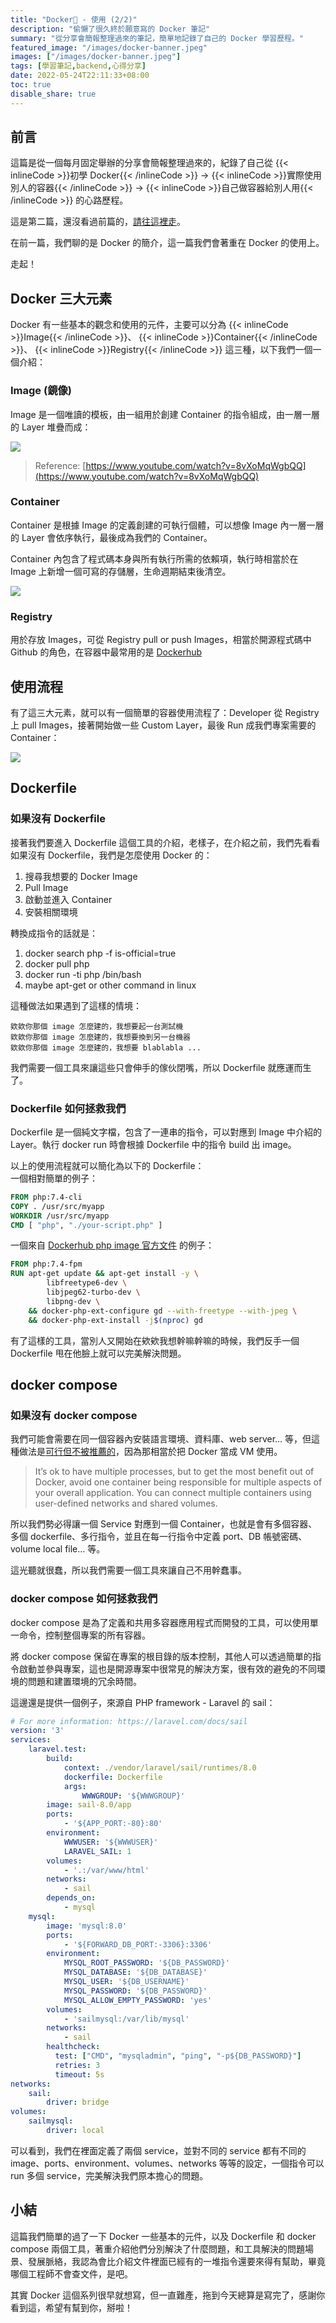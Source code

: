 ```yaml
---
title: "Docker🐳 - 使用 (2/2)"
description: "偷懶了很久終於願意寫的 Docker 筆記"
summary: "從分享會簡報整理過來的筆記，簡單地記錄了自己的 Docker 學習歷程。"
featured_image: "/images/docker-banner.jpeg"
images: ["/images/docker-banner.jpeg"]
tags: [學習筆記,backend,心得分享]
date: 2022-05-24T22:11:33+08:00
toc: true
disable_share: true
---
```


## 前言

這篇是從一個每月固定舉辦的分享會簡報整理過來的，紀錄了自己從 {{< inlineCode >}}初學 Docker{{< /inlineCode >}} -> {{< inlineCode >}}實際使用別人的容器{{< /inlineCode >}} -> {{< inlineCode >}}自己做容器給別人用{{< /inlineCode >}} 的心路歷程。  

這是第二篇，還沒看過前篇的，[請往這裡走](https://szlforgithub.github.io/post/docker_intro)。  

在前一篇，我們聊的是 Docker 的簡介，這一篇我們會著重在 Docker 的使用上。  

走起！  

## Docker 三大元素

Docker 有一些基本的觀念和使用的元件，主要可以分為 {{< inlineCode >}}Image{{< /inlineCode >}}、 {{< inlineCode >}}Container{{< /inlineCode >}}、 {{< inlineCode >}}Registry{{< /inlineCode >}} 這三種，以下我們一個一個介紹：  

### Image (鏡像)

Image 是一個唯讀的模板，由一組用於創建 Container 的指令組成，由一層一層的 Layer 堆疊而成：

![](https://i.imgur.com/KDGhvIN.gif)
> Reference: [https://www.youtube.com/watch?v=8vXoMqWgbQQ](https://www.youtube.com/watch?v=8vXoMqWgbQQ)

### Container

Container 是根據 Image 的定義創建的可執行個體，可以想像 Image 內一層一層的 Layer 會依序執行，最後成為我們的 Container。  

Container 內包含了程式碼本身與所有執行所需的依賴項，執行時相當於在 Image 上新增一個可寫的存儲層，生命週期結束後清空。  

![](https://i.imgur.com/2DU6Bcf.png)

### Registry

用於存放 Images，可從 Registry pull or push Images，相當於開源程式碼中 Github 的角色，在容器中最常用的是 [Dockerhub](https://hub.docker.com/)  

## 使用流程
有了這三大元素，就可以有一個簡單的容器使用流程了：Developer 從 Registry 上 pull Images，接著開始做一些 Custom Layer，最後 Run 成我們專案需要的 Container：  

![](https://i.imgur.com/AnAsqBe.png)

## Dockerfile

### 如果沒有 Dockerfile

接著我們要進入 Dockerfile 這個工具的介紹，老樣子，在介紹之前，我們先看看如果沒有 Dockerfile，我們是怎麼使用 Docker 的：
1. 搜尋我想要的 Docker Image
2. Pull Image
3. 啟動並進入 Container
4. 安裝相關環境

轉換成指令的話就是：
1. docker search php -f is-official=true
2. docker pull php
3. docker run -ti php /bin/bash
4. maybe apt-get or other command in linux

這種做法如果遇到了這樣的情境：  
```
欸欸你那個 image 怎麼建的，我想要起一台測試機  
欸欸你那個 image 怎麼建的，我想要換到另一台機器  
欸欸你那個 image 怎麼建的，我想要 blablabla ...  
```

我們需要一個工具來讓這些只會伸手的傢伙閉嘴，所以 Dockerfile 就應運而生了。

### Dockerfile 如何拯救我們
Dockerfile 是一個純文字檔，包含了一連串的指令，可以對應到 Image 中介紹的 Layer。執行 docker run 時會根據 Dockerfile 中的指令 build 出 image。

以上的使用流程就可以簡化為以下的 Dockerfile：  
一個相對簡單的例子：
```Dockerfile
FROM php:7.4-cli
COPY . /usr/src/myapp
WORKDIR /usr/src/myapp
CMD [ "php", "./your-script.php" ]
```

一個來自 [Dockerhub php image 官方文件](https://hub.docker.com/_/php) 的例子：
```Dockerfile
FROM php:7.4-fpm
RUN apt-get update && apt-get install -y \
        libfreetype6-dev \
        libjpeg62-turbo-dev \
        libpng-dev \
    && docker-php-ext-configure gd --with-freetype --with-jpeg \
    && docker-php-ext-install -j$(nproc) gd
```

有了這樣的工具，當別人又開始在欸欸我想幹嘛幹嘛的時候，我們反手一個 Dockerfile 甩在他臉上就可以完美解決問題。  

## docker compose

### 如果沒有 docker compose
我們可能會需要在同一個容器內安裝語言環境、資料庫、web server… 等，但這種做法是[可行但不被推薦的](https://docs.docker.com/config/containers/multi-service_container)，因為那相當於把 Docker 當成 VM 使用。  
> It’s ok to have multiple processes, but to get the most benefit out of Docker, avoid one container being responsible for multiple aspects of your overall application. You can connect multiple containers using user-defined networks and shared volumes.

所以我們勢必得讓一個 Service 對應到一個 Container，也就是會有多個容器、多個 dockerfile、多行指令，並且在每一行指令中定義 port、DB 帳號密碼、volume local file… 等。  

這光聽就很蠢，所以我們需要一個工具來讓自己不用幹蠢事。  

### docker compose 如何拯救我們

docker compose 是為了定義和共用多容器應用程式而開發的工具，可以使用單一命令，控制整個專案的所有容器。  

將 docker compose 保留在專案的根目錄的版本控制，其他人可以透過簡單的指令啟動並參與專案，這也是開源專案中很常見的解決方案，很有效的避免的不同環境的問題和建置環境的冗余時間。  

這邊還是提供一個例子，來源自 PHP framework - Laravel 的 sail：
```yaml
# For more information: https://laravel.com/docs/sail
version: '3'
services:
    laravel.test:
        build:
            context: ./vendor/laravel/sail/runtimes/8.0
            dockerfile: Dockerfile
            args:
                WWWGROUP: '${WWWGROUP}'
        image: sail-8.0/app
        ports:
            - '${APP_PORT:-80}:80'
        environment:
            WWWUSER: '${WWWUSER}'
            LARAVEL_SAIL: 1
        volumes:
            - '.:/var/www/html'
        networks:
            - sail
        depends_on:
            - mysql
    mysql:
        image: 'mysql:8.0'
        ports:
            - '${FORWARD_DB_PORT:-3306}:3306'
        environment:
            MYSQL_ROOT_PASSWORD: '${DB_PASSWORD}'
            MYSQL_DATABASE: '${DB_DATABASE}'
            MYSQL_USER: '${DB_USERNAME}'
            MYSQL_PASSWORD: '${DB_PASSWORD}'
            MYSQL_ALLOW_EMPTY_PASSWORD: 'yes'
        volumes:
            - 'sailmysql:/var/lib/mysql'
        networks:
            - sail
        healthcheck:
          test: ["CMD", "mysqladmin", "ping", "-p${DB_PASSWORD}"]
          retries: 3
          timeout: 5s
networks:
    sail:
        driver: bridge
volumes:
    sailmysql:
        driver: local
```

可以看到，我們在裡面定義了兩個 service，並對不同的 service 都有不同的 image、ports、environment、volumes、networks 等等的設定，一個指令可以 run 多個 service，完美解決我們原本擔心的問題。

## 小結

這篇我們簡單的過了一下 Docker 一些基本的元件，以及 Dockerfile 和 docker compose 兩個工具，著重介紹他們分別解決了什麼問題，和工具解決的問題場景、發展脈絡，我認為會比介紹文件裡面已經有的一堆指令還要來得有幫助，畢竟哪個工程師不會查文件，是吧。

其實 Docker 這個系列很早就想寫，但一直難產，拖到今天總算是寫完了，感謝你看到這，希望有幫到你，掰啦！